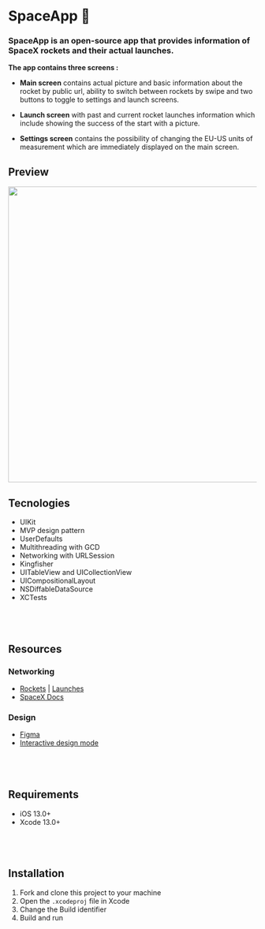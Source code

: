 <h1 dir="auto" tabindex="-1">SpaceApp&nbsp;🚀</h1>
<h3 dir="auto" tabindex="-1"><a id="user-content-spaceapp-is-an-open-source-app-that-provides-information-of-spacex-rockets-and-their-actual-launches" class="anchor" href="https://github.com/GregoryDushin/SpaceApp#spaceapp-is-an-open-source-app-that-provides-information-of-spacex-rockets-and-their-actual-launches" aria-hidden="true"></a>SpaceApp is an open-source app that provides information of SpaceX rockets and their actual launches.</h3>
<p dir="auto"><strong>The app contains three screens :</strong></p>
<ul dir="auto">
<li>
<p dir="auto"><strong>Main screen</strong>&nbsp;contains actual picture and basic information about the rocket by public url, ability to switch between rockets by swipe and two buttons to toggle to settings and launch screens.</p>
</li>
<li>
<p dir="auto"><strong>Launch screen</strong>&nbsp;with past and current rocket launches information which include showing the success of the start with a picture.</p>
</li>
<li>
<p dir="auto"><strong>Settings screen</strong>&nbsp;contains the possibility of changing the EU-US units of measurement which are immediately displayed on the main screen.</p>
</li>
</ul>
<h2 dir="auto" tabindex="-1"><a id="user-content-preview" class="anchor" href="https://github.com/GregoryDushin/SpaceApp#preview" aria-hidden="true"></a>Preview</h2>
<p dir="auto"><img src="https://imageup.ru/img197/4287423/img_5488.png" alt="" width="960" height="600" /></p>
<h2 dir="auto" tabindex="-1"><a id="user-content-tecnologies" class="anchor" href="https://github.com/GregoryDushin/SpaceApp#tecnologies" aria-hidden="true"></a>Tecnologies</h2>
<ul dir="auto">
<li>UIKit</li>
<li>MVP design pattern</li>
<li>UserDefaults</li>
<li>Multithreading with GCD</li>
<li>Networking with URLSession</li>
<li>Kingfisher</li>
<li>UITableView and UICollectionView</li>
<li>UICompositionalLayout</li>
<li>NSDiffableDataSource</li>
<li>XCTests</li>
</ul>
<h2 dir="auto" tabindex="-1">&nbsp;</h2>
<h2 dir="auto" tabindex="-1"><a id="user-content-resources" class="anchor" href="https://github.com/GregoryDushin/SpaceApp#resources" aria-hidden="true"></a>Resources</h2>
<h3 dir="auto" tabindex="-1"><a id="user-content-networking" class="anchor" href="https://github.com/GregoryDushin/SpaceApp#networking" aria-hidden="true"></a>Networking</h3>
<ul dir="auto">
<li><a href="https://api.spacexdata.com/v4/rockets" rel="nofollow">Rockets</a>&nbsp;|&nbsp;<a href="https://api.spacexdata.com/v4/launches" rel="nofollow">Launches</a></li>
<li><a href="https://github.com/r-spacex/SpaceX-API/blob/master/docs/queries.md">SpaceX Docs</a></li>
</ul>
<h3 dir="auto" tabindex="-1"><a id="user-content-design" class="anchor" href="https://github.com/GregoryDushin/SpaceApp#design" aria-hidden="true"></a>Design</h3>
<ul dir="auto">
<li><a href="https://www.figma.com/file/GLxcmFyzglgO8f6v4eRFHc/%D0%A2%D0%B5%D1%81%D1%82%D0%BE%D0%B2%D0%BE%D0%B5-%D0%B7%D0%B0%D0%B4%D0%B0%D0%BD%D0%B8%D0%B5?node-id=2%3A3" rel="nofollow">Figma</a></li>
<li><a href="https://www.figma.com/proto/GLxcmFyzglgO8f6v4eRFHc/%D0%A2%D0%B5%D1%81%D1%82%D0%BE%D0%B2%D0%BE%D0%B5-%D0%B7%D0%B0%D0%B4%D0%B0%D0%BD%D0%B8%D0%B5?page-id=0%3A1&amp;node-id=2%3A3&amp;viewport=323%2C48%2C0.16&amp;scaling=min-zoom&amp;starting-point-node-id=2%3A3" rel="nofollow">Interactive design mode</a></li>
</ul>
<h2 dir="auto" tabindex="-1">&nbsp;</h2>
<h2 dir="auto" tabindex="-1"><a id="user-content-requirements" class="anchor" href="https://github.com/GregoryDushin/SpaceApp#requirements" aria-hidden="true"></a>Requirements</h2>
<ul dir="auto">
<li>iOS 13.0+</li>
<li>Xcode 13.0+</li>
</ul>
<h2 dir="auto" tabindex="-1">&nbsp;</h2>
<h2 dir="auto" tabindex="-1"><a id="user-content-installation" class="anchor" href="https://github.com/GregoryDushin/SpaceApp#installation" aria-hidden="true"></a>Installation</h2>
<ol dir="auto">
<li>Fork and clone this project to your machine</li>
<li>Open the&nbsp;<code>.xcodeproj</code>&nbsp;file in Xcode</li>
<li>Change the Build identifier</li>
<li>Build and run</li>
</ol>
